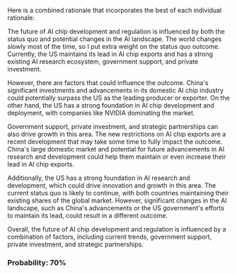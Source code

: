 Here is a combined rationale that incorporates the best of each individual rationale:

The future of AI chip development and regulation is influenced by both the status quo and potential changes in the AI landscape. The world changes slowly most of the time, so I put extra weight on the status quo outcome. Currently, the US maintains its lead in AI chip exports and has a strong existing AI research ecosystem, government support, and private investment.

However, there are factors that could influence the outcome. China's significant investments and advancements in its domestic AI chip industry could potentially surpass the US as the leading producer or exporter. On the other hand, the US has a strong foundation in AI chip development and deployment, with companies like NVIDIA dominating the market.

Government support, private investment, and strategic partnerships can also drive growth in this area. The new restrictions on AI chip exports are a recent development that may take some time to fully impact the outcome. China's large domestic market and potential for future advancements in AI research and development could help them maintain or even increase their lead in AI chip exports.

Additionally, the US has a strong foundation in AI research and development, which could drive innovation and growth in this area. The current status quo is likely to continue, with both countries maintaining their existing shares of the global market. However, significant changes in the AI landscape, such as China's advancements or the US government's efforts to maintain its lead, could result in a different outcome.

Overall, the future of AI chip development and regulation is influenced by a combination of factors, including current trends, government support, private investment, and strategic partnerships.

### Probability: 70%